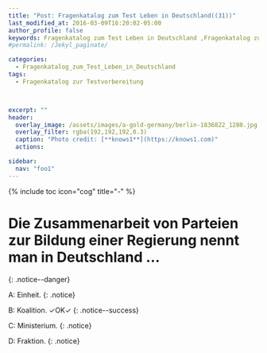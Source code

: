 ```yaml
---
title: "Post: Fragenkatalog zum Test Leben in Deutschland((31))"
last_modified_at: 2016-03-09T16:20:02-05:00
author_profile: false
keywords: Fragenkatalog zum Test Leben in Deutschland ,Fragenkatalog zur Testvorbereitung , Test Leben in Deutschland BAMF , test leben in deutschland 33 fragen , leben in deutschland 300 fragen app , lieben in deutschland 300 fragen
#permalink: /Jekyl_paginate/

categories:
  - Fragenkatalog_zum_Test_Leben_in_Deutschland
tags:
  - Fragenkatalog zur Testvorbereitung



excerpt: ""
header:
  overlay_image: /assets/images/a-gold-germany/berlin-1836822_1280.jpg
  overlay_filter: rgba(192,192,192,0.3)
  caption: "Photo credit: [**knows1**](https://knows1.com)"
  actions:

sidebar:
  nav: "foo1"
---
```


{% include toc icon="cog" title="-" %}

# Die Zusammenarbeit von Parteien zur Bildung einer Regierung nennt man in Deutschland …
{: .notice--danger}

A: Einheit.
 {: .notice}

B: Koalition. ✓OK✓
{: .notice--success}

C: Ministerium.
 {: .notice}

D: Fraktion.
 {: .notice}
